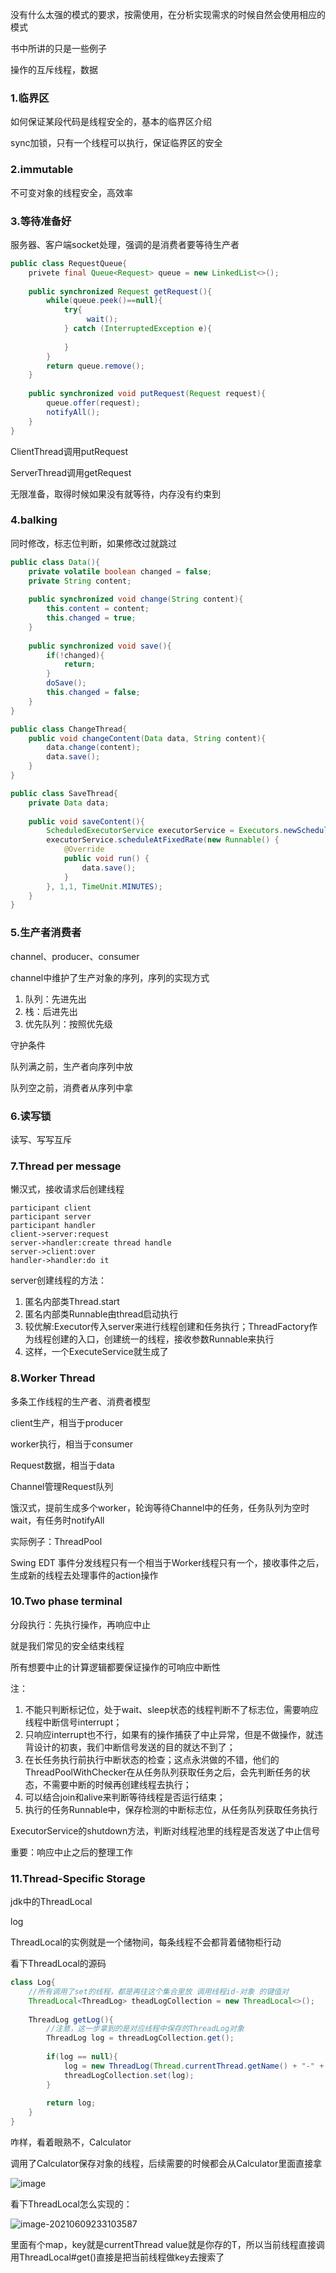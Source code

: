 没有什么太强的模式的要求，按需使用，在分析实现需求的时候自然会使用相应的模式

书中所讲的只是一些例子

操作的互斥线程，数据

### 1.临界区

如何保证某段代码是线程安全的，基本的临界区介绍

sync加锁，只有一个线程可以执行，保证临界区的安全

### 2.immutable

不可变对象的线程安全，高效率

### 3.等待准备好

服务器、客户端socket处理，强调的是消费者要等待生产者

```java
public class RequestQueue{
    privete final Queue<Request> queue = new LinkedList<>();
    
    public synchronized Request getRequest(){
        while(queue.peek()==null){
            try{
	             wait();
            } catch (InterruptedException e){
                
            }
        }
        return queue.remove();
    }
    
    public synchronized void putRequest(Request request){
        queue.offer(request);
        notifyAll();
    }
}
```

ClientThread调用putRequest

ServerThread调用getRequest

无限准备，取得时候如果没有就等待，内存没有约束到

### 4.balking

同时修改，标志位判断，如果修改过就跳过

```java
public class Data(){
    private volatile boolean changed = false;
    private String content;
    
    public synchronized void change(String content){
        this.content = content;
        this.changed = true;
    }
    
    public synchronized void save(){
        if(!changed){
            return;
        }
        doSave();
        this.changed = false;
    }
}
```



```java
public class ChangeThread{
    public void changeContent(Data data, String content){
        data.change(content);
        data.save();
    }
}
```



```java
public class SaveThread{
    private Data data;
    
    public void saveContent(){
        ScheduledExecutorService executorService = Executors.newScheduledThreadPool(2
        executorService.scheduleAtFixedRate(new Runnable() {
            @Override
            public void run() {
                data.save();
            }
        }, 1,1, TimeUnit.MINUTES);
    }
}
```



### 5.生产者消费者

channel、producer、consumer

channel中维护了生产对象的序列，序列的实现方式

1. 队列：先进先出
2. 栈：后进先出
3. 优先队列：按照优先级

守护条件

队列满之前，生产者向序列中放

队列空之前，消费者从序列中拿

### 6.读写锁

读写、写写互斥

### 7.Thread per message

懒汉式，接收请求后创建线程

```sequence
participant client
participant server
participant handler
client->server:request
server->handler:create thread handle
server->client:over
handler->handler:do it
```





server创建线程的方法：

1. 匿名内部类Thread.start
2. 匿名内部类Runnable由thread启动执行
3. 较优解:Executor传入server来进行线程创建和任务执行；ThreadFactory作为线程创建的入口，创建统一的线程，接收参数Runnable来执行
4. 这样，一个ExecuteService就生成了

### 8.Worker Thread

多条工作线程的生产者、消费者模型

client生产，相当于producer

worker执行，相当于consumer

Request数据，相当于data

Channel管理Request队列

饿汉式，提前生成多个worker，轮询等待Channel中的任务，任务队列为空时wait，有任务时notifyAll

实际例子：ThreadPool

Swing EDT 事件分发线程只有一个相当于Worker线程只有一个，接收事件之后，生成新的线程去处理事件的action操作

### 10.Two phase terminal

分段执行：先执行操作，再响应中止

就是我们常见的安全结束线程

所有想要中止的计算逻辑都要保证操作的可响应中断性

注：

1. 不能只判断标记位，处于wait、sleep状态的线程判断不了标志位，需要响应线程中断信号interrupt；
2. 只响应interrupt也不行，如果有的操作捕获了中止异常，但是不做操作，就违背设计的初衷，我们中断信号发送的目的就达不到了；
3. 在长任务执行前执行中断状态的检查；这点永洪做的不错，他们的ThreadPoolWithChecker在从任务队列获取任务之后，会先判断任务的状态，不需要中断的时候再创建线程去执行；
4. 可以结合join和alive来判断等待线程是否运行结束；
5. 执行的任务Runnable中，保存检测的中断标志位，从任务队列获取任务执行

ExecutorService的shutdown方法，判断对线程池里的线程是否发送了中止信号

重要：响应中止之后的整理工作

### 11.Thread-Specific Storage

jdk中的ThreadLocal

log

ThreadLocal的实例就是一个储物间，每条线程不会都背着储物柜行动

看下ThreadLocal的源码

```java
class Log{
    //所有调用了set的线程，都是再往这个集合里放 调用线程id-对象 的键值对
    ThreadLocal<ThreadLog> theadLogCollection = new ThreadLocal<>();
    
    ThreadLog getLog(){
        //注意，这一步拿到的是对应线程中保存的ThreadLog对象
        ThreadLog log = threadLogCollection.get();
        
        if(log == null){
            log = new ThreadLog(Thread.currentThread.getName() + "-" + "-log.txt");
            threadLogCollection.set(log);
        }
        
        return log;
    }
}
```

咋样，看着眼熟不，Calculator

调用了Calculator保存对象的线程，后续需要的时候都会从Calculator里面直接拿

![image](image-20210609232529739.png)

看下ThreadLocal怎么实现的：

![image-20210609233103587](image-20210609233103587.png)

里面有个map，key就是currentThread value就是你存的T，所以当前线程直接调用ThreadLocal#get()直接是把当前线程做key去搜索了

